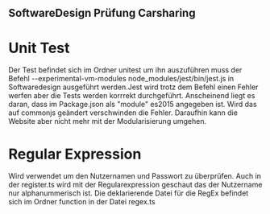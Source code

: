 ## SoftwareDesign Prüfung Carsharing

# Unit Test
Der Test befindet sich im Ordner unitest um ihn auszuführen muss der Befehl --experimental-vm-modules node_modules/jest/bin/jest.js in Softwaredesign ausgeführt werden.Jest wird trotz dem Befehl einen Fehler werfen aber die Tests werden korrrekt durchgeführt. Anscheinend liegt es daran, dass im Package.json als "module" es2015 angegeben ist. Wird das auf commonjs geändert verschwinden die Fehler. Daraufhin kann die Website aber nicht mehr mit der Modularisierung umgehen.

# Regular Expression
Wird verwendet um den Nutzernamen und Passwort zu überprüfen. Auch in der register.ts wird mit der Regularexpression geschaut das der Nutzername nur alphanummerisch ist. Die deklarierende Datei für die RegEx befindet sich im Ordner function in der Datei regex.ts